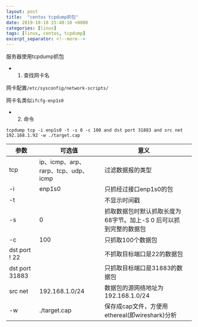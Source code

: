 ```yaml
---
layout: post
title:  "centos tcpdump抓包"
date: 2019-10-10 15:40:10 +0800
categories: [linux]
tags: [linux, centos, tcpdump]
excerpt_separator: <!--more-->
---
```


服务器使用tcpdump抓包

<!--more-->

* 1. 查找网卡名

网卡配置`/etc/sysconfig/network-scripts/`

网卡名类似`ifcfg-enp1s0`

* 2. 命令

```shell
tcpdump tcp -i enp1s0 -t -s 0 -c 100 and dst port 31883 and src net 192.168.1.92 -w ./target.cap
```

| 参数           | 可选值                        | 意义                                                             |   |
|----------------|-------------------------------|----------------------------------------------------------------|---|
| tcp            | ip、icmp、arp、rarp、tcp、udp、icmp | 过滤数据报的类型                                                 |   |
| -i             | enp1s0                        | 只抓经过接口enp1s0的包                                           |   |
| -t             |                               | 不显示时间戳                                                     |   |
| -s             | 0                             | 抓取数据包时默认抓取长度为68字节。加上-S 0 后可以抓到完整的数据包 |   |
| -c             | 100                           | 只抓取100个数据包                                                |   |
| dst port ! 22  |                               | 不抓取目标端口是22的数据包                                       |   |
| dst port 31883 |                               | 只抓取目标端口是31883的数据包                                    |   |
| src net        | 192.168.1.0/24                | 数据包的源网络地址为192.168.1.0/24                               |   |
| -w             | ./target.cap                  | 保存成cap文件，方便用ethereal(即wireshark)分析                    |   |